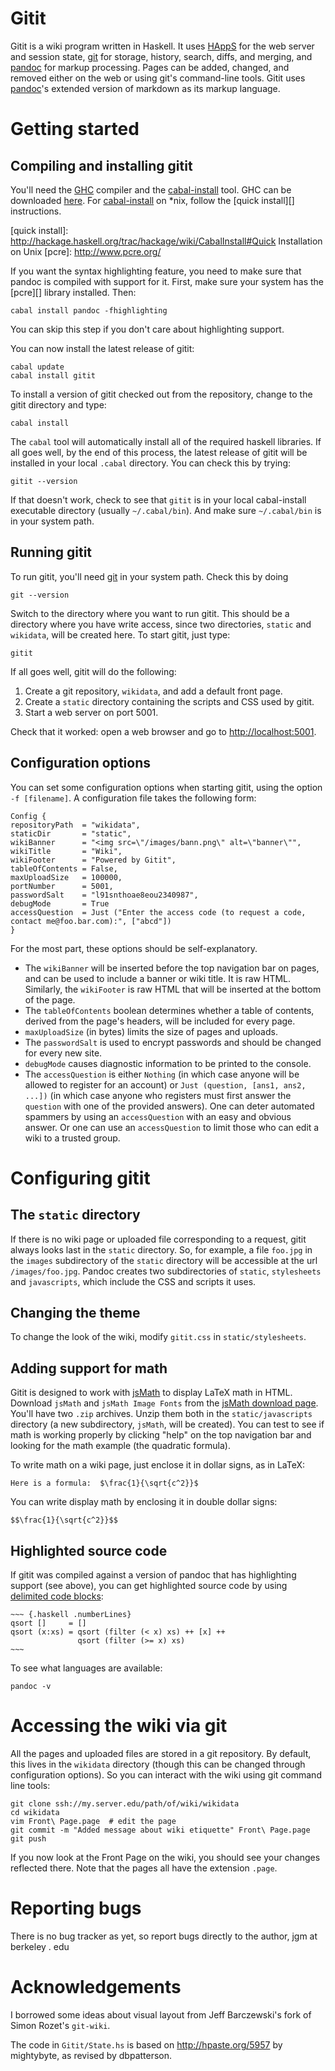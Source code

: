 Gitit
=====

Gitit is a wiki program written in Haskell.  It uses [HAppS][] for the web
server and session state, [git][] for storage, history, search, diffs,
and merging, and [pandoc][] for markup processing. Pages can be added,
changed, and removed either on the web or using git's command-line
tools. Gitit uses [pandoc][]'s extended version of markdown as its markup
language.

[git]: http://git.or.cz  
[pandoc]: http://johnmacfarlane.net/pandoc
[HAppS]: http://happs.org

Getting started
===============

Compiling and installing gitit
------------------------------

You'll need the [GHC][] compiler and the [cabal-install][] tool. GHC can
be downloaded [here][]. For [cabal-install][] on *nix, follow the [quick
install][] instructions.

[GHC]: http://www.haskell.org/ghc/
[here]: http://www.haskell.org/ghc/
[cabal-install]:  http://hackage.haskell.org/trac/hackage/wiki/CabalInstall
[quick install]:  http://hackage.haskell.org/trac/hackage/wiki/CabalInstall#Quick Installation on Unix
[pcre]:  http://www.pcre.org/ 

If you want the syntax highlighting feature, you need to make sure
that pandoc is compiled with support for it.  First, make sure your system
has the [pcre][] library installed.  Then:

    cabal install pandoc -fhighlighting

You can skip this step if you don't care about highlighting support.

You can now install the latest release of gitit:

    cabal update
    cabal install gitit

To install a version of gitit checked out from the repository,
change to the gitit directory and type:

    cabal install

The `cabal` tool will automatically install all of the required haskell
libraries. If all goes well, by the end of this process, the latest
release of gitit will be installed in your local `.cabal` directory. You
can check this by trying:

    gitit --version

If that doesn't work, check to see that `gitit` is in your local
cabal-install executable directory (usually `~/.cabal/bin`). And make
sure `~/.cabal/bin` is in your system path.

Running gitit
-------------

To run gitit, you'll need [git][] in your system path. Check this by doing

    git --version

Switch to the directory where you want to run gitit.  This should be a directory
where you have write access, since two directories, `static` and `wikidata`, will be
created here.  To start gitit, just type:

    gitit

If all goes well, gitit will do the following:

 1.  Create a git repository, `wikidata`, and add a default front page.
 2.  Create a `static` directory containing the scripts and CSS used by gitit.
 3.  Start a web server on port 5001.

Check that it worked:  open a web browser and go to <http://localhost:5001>.

Configuration options
---------------------

You can set some configuration options when starting gitit, using the
option `-f [filename]`.  A configuration file takes the following form:

    Config {
    repositoryPath  = "wikidata",
    staticDir       = "static",
    wikiBanner      = "<img src=\"/images/bann.png\" alt=\"banner\"",
    wikiTitle       = "Wiki",
    wikiFooter      = "Powered by Gitit",
    tableOfContents = False,
    maxUploadSize   = 100000,
    portNumber      = 5001,
    passwordSalt    = "l91snthoae8eou2340987",
    debugMode       = True
    accessQuestion  = Just ("Enter the access code (to request a code, contact me@foo.bar.com):", ["abcd"])
    }

For the most part, these options should be self-explanatory.

- The `wikiBanner` will be inserted before the top navigation bar on pages,
  and can be used to include a banner or wiki title.  It is raw HTML. Similarly,
  the `wikiFooter` is raw HTML that will be inserted at the bottom of the page.
- The `tableOfContents` boolean determines whether a table of contents,
  derived from the page's headers, will be included for every page.
- `maxUploadSize` (in bytes) limits the size of pages and uploads.
- The `passwordSalt` is used to encrypt passwords and should be
   changed for every new site.
- `debugMode` causes diagnostic information to be printed to the console.
- The `accessQuestion` is either `Nothing` (in which case anyone will be
  allowed to register for an account) or `Just (question, [ans1, ans2, ...])`
  (in which case anyone who registers must first answer the `question` with
  one of the provided answers).  One can deter automated spammers by using
  an `accessQuestion` with an easy and obvious answer.  Or one can use an
  `accessQuestion` to limit those who can edit a wiki to a trusted group.

Configuring gitit
=================

The `static` directory
----------------------

If there is no wiki page or uploaded file corresponding to a request, gitit
always looks last in the `static` directory. So, for example, a file
`foo.jpg` in the `images` subdirectory of the `static` directory will be
accessible at the url `/images/foo.jpg`. Pandoc creates two subdirectories
of `static`, `stylesheets` and `javascripts`, which include the CSS and
scripts it uses.

Changing the theme
------------------

To change the look of the wiki, modify `gitit.css` in `static/stylesheets`.

Adding support for math
-----------------------

Gitit is designed to work with [jsMath][] to display LaTeX math in HTML. 
Download `jsMath` and `jsMath Image Fonts` from the [jsMath download page][].
You'll have two `.zip` archives. Unzip them both in the
`static/javascripts` directory (a new subdirectory, `jsMath`, will be
created).  You can test to see if math is working properly by clicking
"help" on the top navigation bar and looking for the math example
(the quadratic formula).

To write math on a wiki page, just enclose it in dollar signs, as in LaTeX:

    Here is a formula:  $\frac{1}{\sqrt{c^2}}$

You can write display math by enclosing it in double dollar signs:

    $$\frac{1}{\sqrt{c^2}}$$

[jsMath download page]: http://sourceforge.net/project/showfiles.php?group_id=172663
[jsMath]: http://www.math.union.edu/~dpvc/jsMath/

Highlighted source code
-----------------------

If gitit was compiled against a version of pandoc that has highlighting support
(see above), you can get highlighted source code by using [delimited code blocks][]:

    ~~~ {.haskell .numberLines}
    qsort []     = []
    qsort (x:xs) = qsort (filter (< x) xs) ++ [x] ++
                   qsort (filter (>= x) xs) 
    ~~~

To see what languages are available:

    pandoc -v

[delimited code blocks]: http://johnmacfarlane.net/pandoc/README.html#delimited-code-blocks

Accessing the wiki via git
==========================

All the pages and uploaded files are stored in a git repository. By default, this
lives in the `wikidata` directory (though this can be changed through configuration
options).  So you can interact with the wiki using git command line tools:

    git clone ssh://my.server.edu/path/of/wiki/wikidata
    cd wikidata
    vim Front\ Page.page  # edit the page
    git commit -m "Added message about wiki etiquette" Front\ Page.page
    git push 

If you now look at the Front Page on the wiki, you should see your changes
reflected there.  Note that the pages all have the extension `.page`.

Reporting bugs
==============

There is no bug tracker as yet, so report bugs directly to the author,
jgm at berkeley . edu

Acknowledgements
================

I borrowed some ideas about visual layout from Jeff Barczewski's fork
of Simon Rozet's `git-wiki`.

The code in `Gitit/State.hs` is based on http://hpaste.org/5957 by mightybyte,
as revised by dbpatterson.

